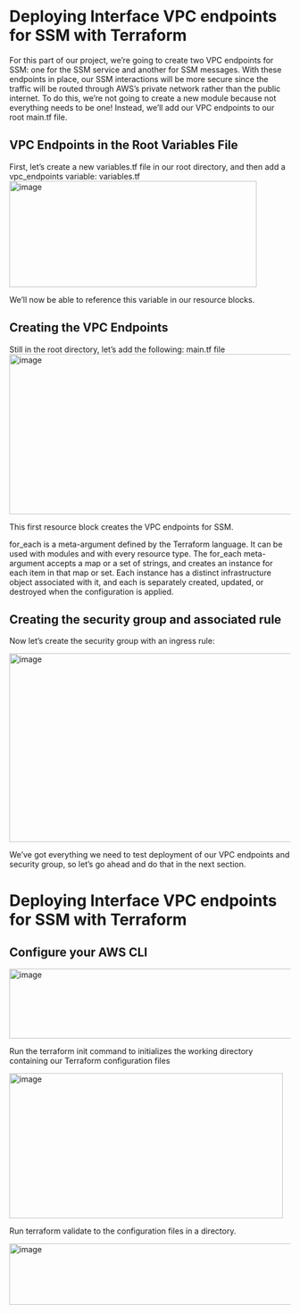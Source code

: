 <h1>Deploying Interface VPC endpoints for SSM with Terraform</h1>

For this part of our project, we’re going to create two VPC endpoints for SSM: one for the SSM service and another for SSM messages. With these endpoints in place, our SSM interactions will be more secure since the traffic will be routed through AWS’s private network rather than the public internet.
To do this, we’re not going to create a new module because not everything needs to be one! Instead, we’ll add our VPC endpoints to our root main.tf file.

<h2>VPC Endpoints in the Root Variables File</h2>
First, let’s create a new variables.tf file in our root directory, and then add a vpc_endpoints variable:
variables.tf

<img width="443" height="190" alt="image" src="https://github.com/user-attachments/assets/8a6d4eff-93e0-42fc-900c-a73bf88fe6f6" />

We’ll now be able to reference this variable in our resource blocks.

<h2>Creating the VPC Endpoints</h2>
Still in the root directory, let’s add the following:
main.tf  file

<img width="656" height="287" alt="image" src="https://github.com/user-attachments/assets/aa5ff2c4-b0f4-41b3-9879-1069245241a3" />

This first resource block creates the VPC endpoints for SSM.

for_each is a meta-argument defined by the Terraform language. It can be used with modules and with every resource type.
The for_each meta-argument accepts a map or a set of strings, and creates an instance for each item in that map or set. Each instance has a distinct infrastructure object associated with it, and each is separately created, updated, or destroyed when the configuration is applied.

<h2>Creating the security group and associated rule</h2>

Now let’s create the security group with an ingress rule:

<img width="860" height="338" alt="image" src="https://github.com/user-attachments/assets/d4ee0ded-dcfc-4f18-92ef-ae47ef699e2b" />

We’ve got everything we need to test deployment of our VPC endpoints and security group, so let’s go ahead and do that in the next section. 

<h1>Deploying Interface VPC endpoints for SSM with Terraform</h1>

 <h2>Configure your AWS CLI</h2>

 <img width="686" height="125" alt="image" src="https://github.com/user-attachments/assets/1a8d1677-8f8c-40d2-9b56-21bc68abcd9d" />

 Run the terraform init command to initializes the working directory containing  our Terraform configuration files

 <img width="490" height="260" alt="image" src="https://github.com/user-attachments/assets/88be9157-f2f5-43ee-8a0b-b24e73fe7d07" />

 Run terraform validate to the configuration files in a directory.

 <img width="551" height="110" alt="image" src="https://github.com/user-attachments/assets/19d59b5b-8645-4f0f-b2fd-b19c00c2cf45" />






